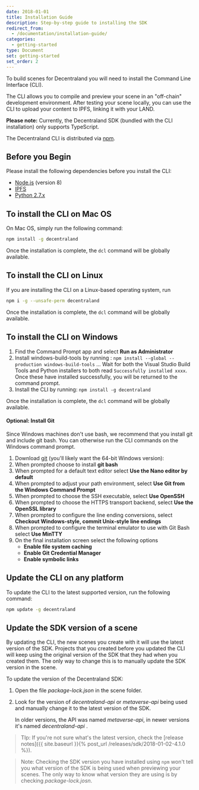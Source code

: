 ```yaml
---
date: 2018-01-01
title: Installation Guide
description: Step-by-step guide to installing the SDK
redirect_from:
  - /documentation/installation-guide/
categories:
  - getting-started
type: Document
set: getting-started
set_order: 2
---
```


To build scenes for Decentraland you will need to install the Command Line Interface (CLI).

The CLI allows you to compile and preview your scene in an "off-chain" development environment. After testing your scene locally, you can use the CLI to upload your content to IPFS, linking it with your LAND.

**Please note:** Currently, the Decentraland SDK (bundled with the CLI installation) only supports TypeScript.

The Decentraland CLI is distributed via [npm](https://www.npmjs.com/get-npm?utm_source=house&utm_medium=homepage&utm_campaign=free%20orgs&utm_term=Install%20npm).

## Before you Begin

Please install the following dependencies before you install the CLI:

- [Node.js](https://github.com/decentraland/cli#nodejs-installation) (version 8)
- [IPFS](https://dist.ipfs.io/#go-ipfs)
- [Python 2.7.x](https://www.python.org/downloads/)

## To install the CLI on Mac OS

On Mac OS, simply run the following command:

```bash
npm install -g decentraland
```

Once the installation is complete, the `dcl` command will be globally available.

## To install the CLI on Linux

If you are installing the CLI on a Linux-based operating system, run

```bash
npm i -g --unsafe-perm decentraland
```

Once the installation is complete, the `dcl` command will be globally available.

## To install the CLI on Windows

1.  Find the Command Prompt app and select **Run as Administrator**
2.  Install windows-build-tools by running :
    `npm install --global --production windows-build-tools`
    ... Wait for both the Visual Studio Build Tools and Python installers to both read `Successfully installed xxxx`. Once these have installed successfully, you will be returned to the command prompt.
3.  Install the CLI by running:
    `npm install -g decentraland`

Once the installation is complete, the `dcl` command will be globally available.

#### Optional: Install Git

Since Windows machines don't use bash, we recommend that you install git and include git bash. You can otherwise run the CLI commands on the Windows command prompt.

1.  Download [git](https://git-scm.com/download/win) (you'll likely want the 64-bit Windows version):
2.  When prompted choose to install **git bash**
3.  When prompted for a default text editor select **Use the Nano editor by default**
4.  When prompted to adjust your path environment, select **Use Git from the Windows Command Prompt**
5.  When prompted to choose the SSH executable, select **Use OpenSSH**
6.  When prompted to choose the HTTPS transport backend, select **Use the OpenSSL library**
7.  When prompted to configure the line ending conversions, select **Checkout Windows-style, commit Unix-style line endings**
8.  When prompted to configure the terminal emulator to use with Git Bash select **Use MinTTY**
9.  On the final installation screen select the following options
    - **Enable file system caching**
    - **Enable Git Credential Manager**
    - **Enable symbolic links**

## Update the CLI on any platform

To update the CLI to the latest supported version, run the following command:

```bash
npm update -g decentraland
```

## Update the SDK version of a scene

By updating the CLI, the new scenes you create with it will use the latest version of the SDK. Projects that you created before you updated the CLI will keep using the original version of the SDK that they had when you created them. The only way to change this is to manually update the SDK version in the scene.

To update the version of the Decentraland SDK:

1.  Open the file _package-lock.json_ in the scene folder.
2.  Look for the version of _decentraland-api_ or _metaverse-api_ being used and manually change it to the latest version of the SDK.

    In older versions, the API was named _metaverse-api_, in newer versions it's named _decentraland-api_ .

> TIp: If you're not sure what's the latest version, check the [release notes]({{ site.baseurl }}{% post_url /releases/sdk/2018-01-02-4.1.0 %}).

> Note: Checking the SDK version you have installed using `npm` won't tell you what version of the SDK is being used when previewing your scenes. The only way to know what version they are using is by checking _package-lock.josn_.
